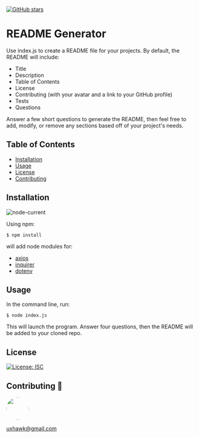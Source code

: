 [![GitHub stars](https://img.shields.io/github/stars/uxhawk/gw-hmwk-08-readme-gen.svg?style=social&label=Star&maxAge=2592000)](https://github.com/uxhawk/gw-hmwk-08-readme-gen/stargazers) 

# README Generator

Use index.js to create a README file for your projects. By default, the README will include: 
* Title
* Description
* Table of Contents
* License
* Contributing (with your avatar and a link to your GitHub profile)
* Tests
* Questions

Answer a few short questions to generate the README, then feel free to add, modify, or remove any sections based off of your project's needs.

## Table of Contents
* [Installation](#installation)
* [Usage](#usage)
* [License](#license)
* [Contributing](#contributing)

## Installation
![node-current](https://img.shields.io/node/v/inquirer?style=plastic)

Using npm:

`$ npm install`

will add node modules for:
* [axios](https://github.com/axios/axios)
* [inquirer](https://www.npmjs.com/package/inquirer) 
* [dotenv](https://github.com/motdotla/dotenv)

## Usage
In the command line, run:

`$ node index.js`

This will launch the program. Answer four questions, then the README will be added to your cloned repo. 

## License
[![License: ISC](https://img.shields.io/badge/License-ISC-blue.svg)](https://opensource.org/licenses/ISC)

## Contributing :pray: 
[<img src="https://avatars1.githubusercontent.com/u/16821657?v=4" width="60px" style="border-radius:30px">](https://github.com/uxhawk)

uxhawk@gmail.com
